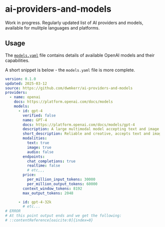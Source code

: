 # ai-providers-and-models

Work in progress. Regularly updated list of AI providers and models, available for mulitple languages and platforms.

## Usage

The [`models.yaml`](./models.yaml) file contains details of available OpenAI models and their capabilities.

A short snippet is below - the `models.yaml` file is more complete.

```yaml
version: 0.1.0
updated: 2025-03-12
source: https://github.com/dwmkerr/ai-providers-and-models
providers:
  - name: openai
    docs: https://platform.openai.com/docs/models
    models:
      - id: gpt-4
        verified: false
        name: GPT-4
        docs: https://platform.openai.com/docs/models/gpt-4
        description: A large multimodal model accepting text and image inputs, known for reliability and creativity.
        short_description: Reliable and creative, accepts text and images.
        modalities:
          text: true
          image: true
          audio: false
        endpoints:
          chat_completions: true
          realtime: false
          # etc,,,
        price:
          per_million_input_tokens: 30000
          per_million_output_tokens: 60000
        context_window_tokens: 8192
        max_output_tokens: 2048

      - id: gpt-4-32k
        # etc...
# ERROR
# At this point output ends and we get the following:
# ::contentReference[oaicite:0]{index=0}
